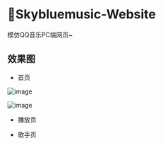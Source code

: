 # 📌Skybluemusic-Website
模仿QQ音乐PC端网页~

## 效果图

- 首页

![image](https://user-images.githubusercontent.com/72426886/132309578-8be5b5fb-4c3b-46e2-a329-aa0adb509c3f.png)

![image](https://user-images.githubusercontent.com/72426886/132309731-11a85528-6ca5-459f-bf18-6a64b918174f.png)


- 播放页


- 歌手页




